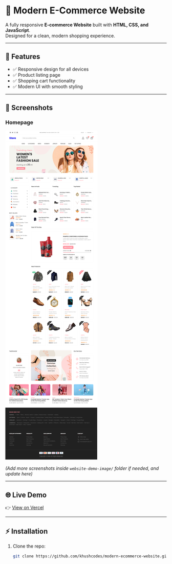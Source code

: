 # 🛒 Modern E-Commerce Website

A fully responsive **E-commerce Website** built with **HTML, CSS, and JavaScript**.  
Designed for a clean, modern shopping experience.

---

## 🚀 Features
- ✅ Responsive design for all devices
- ✅ Product listing page
- ✅ Shopping cart functionality
- ✅ Modern UI with smooth styling

---

## 📸 Screenshots

### Homepage
![Homepage Screenshot](website-demo-image/homepage.png)

*(Add more screenshots inside `website-demo-image/` folder if needed, and update here)*

---

## 🌐 Live Demo
👉 [View on Vercel](https://your-vercel-deployment-link.vercel.app)

---

## ⚡ Installation

1. Clone the repo:
   ```bash
   git clone https://github.com/khushcodes/modern-ecommerce-website.git
